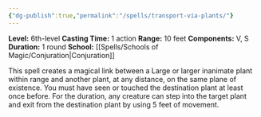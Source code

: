 ```yaml
---
{"dg-publish":true,"permalink":"/spells/transport-via-plants/"}
---
```


**Level:** 6th-level
**Casting Time:** 1 action
**Range:** 10 feet
**Components:** V, S
**Duration:** 1 round
**School:** [[Spells/Schools of Magic/Conjuration\|Conjuration]]

This spell creates a magical link between a Large or larger inanimate plant within range and another plant, at any distance, on the same plane of existence. You must have seen or touched the destination plant at least once before. For the duration, any creature can step into the target plant and exit from the destination plant by using 5 feet of movement.